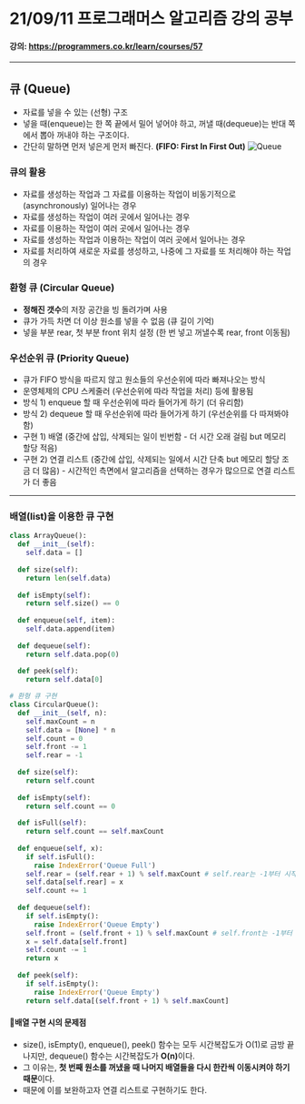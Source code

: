 # 21/09/11 프로그래머스 알고리즘 강의 공부
#### 강의: <a>https://programmers.co.kr/learn/courses/57</a> 
***
## 큐 (Queue)
* 자료를 넣을 수 있는 (선형) 구조
* 넣을 때(enqueue)는 한 쪽 끝에서 밀어 넣어야 하고, 꺼낼 때(dequeue)는 반대 쪽에서 뽑아 꺼내야 하는 구조이다.
* 간단히 말하면 먼저 넣은게 먼저 빠진다. <b>(FIFO: First In First Out)</b>
![Queue](https://i1.faceprep.in/Companies-1/queue-operations.gif)
### 큐의 활용
* 자료를 생성하는 작업과 그 자료를 이용하는 작업이 비동기적으로 (asynchronously) 일어나는 경우
* 자료를 생성하는 작업이 여러 곳에서 일어나는 경우
* 자료를 이용하는 작업이 여러 곳에서 일어나는 경우
* 자료를 생성하는 작업과 이용하는 작업이 여러 곳에서 일어나는 경우
* 자료를 처리하여 새로운 자료를 생성하고, 나중에 그 자료를 또 처리해야 하는 작업의 경우
### 환형 큐 (Circular Queue)
* <b>정해진 갯수</b>의 저장 공간을 빙 돌려가며 사용
* 큐가 가득 차면 더 이상 원소를 넣을 수 없음 (큐 길이 기억)
* 넣을 부분 rear, 첫 부분 front 위치 설정 (한 번 넣고 꺼낼수록 rear, front 이동됨)
### 우선순위 큐 (Priority Queue)
* 큐가 FIFO 방식을 따르지 않고 원소들의 우선순위에 따라 빠져나오는 방식
* 운영체제의 CPU 스케줄러 (우선순위에 따라 작업을 처리) 등에 활용됨
* 방식 1) enqueue 할 때 우선순위에 따라 들어가게 하기 (더 유리함)
* 방식 2) dequeue 할 때 우선순위에 따라 들어가게 하기 (우선순위를 다 따져봐야 함)
* 구현 1) 배열 (중간에 삽입, 삭제되는 일이 빈번함 - 더 시간 오래 걸림 but 메모리 할당 적음)
* 구현 2) 연결 리스트 (중간에 삽입, 삭제되는 일에서 시간 단축 but 메모리 할당 조금 더 많음) - 시간적인 측면에서 알고리즘을 선택하는 경우가 많으므로 연결 리스트가 더 좋음
***
### 배열(list)을 이용한 큐 구현
```python
class ArrayQueue():
  def __init__(self):
    self.data = []
  
  def size(self):
    return len(self.data)
  
  def isEmpty(self):
    return self.size() == 0
  
  def enqueue(self, item):
    self.data.append(item)
  
  def dequeue(self):
    return self.data.pop(0)
  
  def peek(self):
    return self.data[0]

# 환형 큐 구현
class CircularQueue():
  def __init__(self, n):
    self.maxCount = n
    self.data = [None] * n
    self.count = 0
    self.front -= 1
    self.rear = -1
  
  def size(self):
    return self.count
    
  def isEmpty(self):
    return self.count == 0
  
  def isFull(self):
    return self.count == self.maxCount
    
  def enqueue(self, x):
    if self.isFull():
      raise IndexError('Queue Full')
    self.rear = (self.rear + 1) % self.maxCount # self.rear는 -1부터 시작하므로 +1을 해야 하고, self.maxCount로 나눈 나머지대로 배열의 인덱스를 준다.
    self.data[self.rear] = x
    self.count += 1
  
  def dequeue(self):
    if self.isEmpty():
      raise IndexError('Queue Empty')
    self.front = (self.front + 1) % self.maxCount # self.front는 -1부터 시작하므로 +1을 해야 하고, self.maxCount로 나눈 나머지대로 배열의 인덱스를 준다.
    x = self.data[self.front]
    self.count -= 1
    return x
  
  def peek(self):
    if self.isEmpty():
      raise IndexError('Queue Empty')
    return self.data[(self.front + 1) % self.maxCount]
```
#### 🚨배열 구현 시의 문제점
* size(), isEmpty(), enqueue(), peek() 함수는 모두 시간복잡도가 O(1)로 금방 끝나지만, dequeue() 함수는 시간복잡도가 <b>O(n)</b>이다.  
* 그 이유는, <b>첫 번째 원소를 꺼냈을 때 나머지 배열들을 다시 한칸씩 이동시켜야 하기 때문</b>이다.
* 때문에 이를 보완하고자 연결 리스트로 구현하기도 한다.
